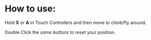 # How to use:
Hold **X** or **A** in Touch Controllers and then move to climb/fly around.

Double Click the *same buttons* to reset your position.

